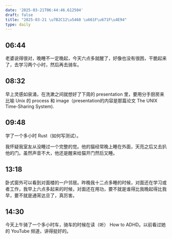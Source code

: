 ```yaml
---
date: '2025-03-21T06:44:46.612504'
draft: false
title: "2025-03-21 \u7B2C12\u5468 \u661F\u671F\u4E94"
type: daily
---
```


## 06:44

老婆说得很对，晚睡不一定晚起，今天六点多就醒了，好像也没有很困，干脆起来了，去学习两个小时，然后再去骑车。


## 08:32

早上灵感如泉涌，在洗漱之间就想好了下周的 presentation 里，要用分手厨房来比喻 Unix 的 process 和 image（presentation的内容是那篇论文 The UNIX Time-Sharing System).


## 09:48

学了一个多小时 Rust（如何写测试）。


我怀疑我室友从没睡过一个完整的觉。他的猫经常晚上睡在外面，天亮之后又去扒他的门。虽然声音不大，他还是醒来给猫开门然后又睡。


## 13:18

卧式窗外可以看到对面楼的一户邻居。昨晚我十二点多睡的时候，对面还在学习或者工作，我早上六点多起来的时候，对面还在用功，要不就是谁得比我晚起得比我早，要不就是通宵达旦了，真厉害。


## 14:30

今天上午骑了一个多小时车，骑车的时候在读（听） How to ADHD。以前看过她的 YouTube 频道，讲得挺好的。

